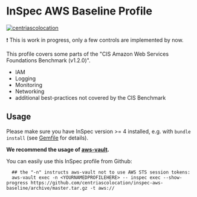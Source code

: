 # InSpec AWS Baseline Profile

[![centriascolocation](https://circleci.com/gh/centriascolocation/inspec-aws-baseline.svg?style=svg)](https://circleci.com/gh/centriascolocation/inspec-aws-baseline)

:exclamation: This is work in progress, only a few controls are implemented by now.

This profile covers some parts of the "CIS Amazon Web Services Foundations Benchmark (v1.2.0)".

  * IAM
  * Logging
  * Monitoring
  * Networking
  * additional best-practices not covered by the CIS Benchmark

## Usage

Please make sure you have InSpec version >= 4 installed, e.g. with `bundle install` (see [Gemfile](Gemfile) for details). 

**We recommend the usage of [aws-vault](https://github.com/99designs/aws-vault).**

You can easily use this InSpec profile from Github:

```
  ## the "-n" instructs aws-vault not to use AWS STS session tokens:
  aws-vault exec -n <YOURNAMEDPROFILEHERE> -- inspec exec --show-progress https://github.com/centriascolocation/inspec-aws-baseline/archive/master.tar.gz -t aws://

```
